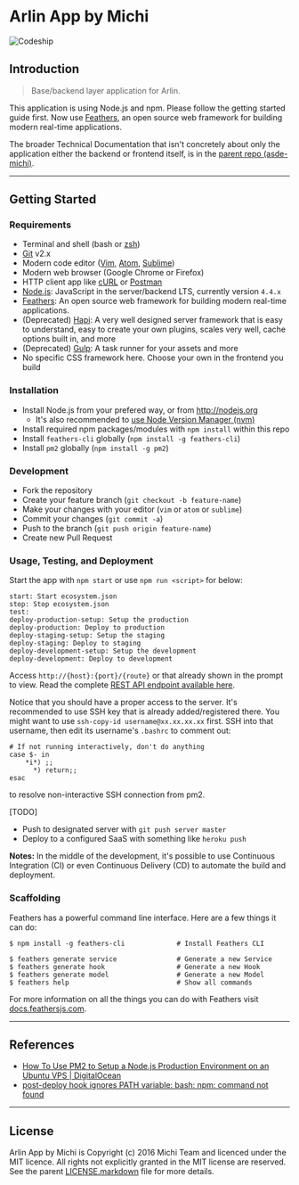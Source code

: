 Arlin App by Michi
==================

![Codeship](https://codeship.com/projects/df0cfa80-db2a-0133-f49f-561c728b2028/status?branch=master)

Introduction
------------

> Base/backend layer application for Arlin.

This application is using Node.js and npm. Please follow the getting started guide first. Now use [Feathers](http://feathersjs.com), an open source web framework for building modern real-time applications.

The broader Technical Documentation that isn't concretely about only the application either the backend or frontend itself, is in the [parent repo (asde-michi)](https://github.com/gunadarma-academy/asde-michi#technical-documentation).

*  *  *  *  *  *  *  *  *  *  *  *  *  *  *  *  *  *  *  *

Getting Started
---------------

### Requirements

+ Terminal and shell (bash or [zsh](http://www.zsh.org))
+ [Git](http://git-scm.com) v2.x
+ Modern code editor ([Vim](http://vim.org), [Atom](https://atom.io), [Sublime](https://sublimetext.com))
+ Modern web browser (Google Chrome or Firefox)
+ HTTP client app like [cURL](https://curl.haxx.se) or [Postman](https://getpostman.com)
+ [Node.js](http://nodejs.org): JavaScript in the server/backend LTS, currently version `4.4.x`
+ [Feathers](http://feathersjs.com): An open source web framework for building modern real-time applications.
+ (Deprecated) [Hapi](http://hapijs.com): A very well designed server framework that is easy to understand, easy to create your own plugins, scales very well, cache options built in, and more
+ (Deprecated) [Gulp](http://gulpjs.com): A task runner for your assets and more
+ No specific CSS framework here. Choose your own in the frontend you build

### Installation

+ Install Node.js from your prefered way, or from <http://nodejs.org>
  + It's also recommended to [use Node Version Manager (nvm)](https://github.com/creationix/nvm)
+ Install required npm packages/modules with `npm install` within this repo
+ Install `feathers-cli` globally (`npm install -g feathers-cli`)
+ Install `pm2` globally (`npm install -g pm2`)

### Development

+ Fork the repository
+ Create your feature branch (`git checkout -b feature-name`)
+ Make your changes with your editor (`vim` or `atom` or `sublime`)
+ Commit your changes (`git commit -a`)
+ Push to the branch (`git push origin feature-name`)
+ Create new Pull Request

### Usage, Testing, and Deployment

Start the app with `npm start` or use `npm run <script>` for below:

```
start: Start ecosystem.json
stop: Stop ecosystem.json
test:
deploy-production-setup: Setup the production
deploy-production: Deploy to production
deploy-staging-setup: Setup the staging
deploy-staging: Deploy to staging
deploy-development-setup: Setup the development
deploy-development: Deploy to development
```

Access `http://{host}:{port}/{route}` or that already shown in the prompt to view. Read the complete [REST API endpoint available here](API.markdown).

Notice that you should have a proper access to the server. It's recommended to use SSH key that is already added/registered there. You might want to use `ssh-copy-id username@xx.xx.xx.xx` first. SSH into that username, then edit its username's `.bashrc` to comment out:
```
# If not running interactively, don't do anything
case $- in
    *i*) ;;
      *) return;;
esac
```
to resolve non-interactive SSH connection from pm2.

[TODO]

+ Push to designated server with `git push server master`
+ Deploy to a configured SaaS with something like `heroku push`

**Notes:** In the middle of the development, it's possible to use Continuous Integration (CI) or even Continuous Delivery (CD) to automate the build and deployment.

### Scaffolding

Feathers has a powerful command line interface. Here are a few things it can do:

```
$ npm install -g feathers-cli             # Install Feathers CLI

$ feathers generate service               # Generate a new Service
$ feathers generate hook                  # Generate a new Hook
$ feathers generate model                 # Generate a new Model
$ feathers help                           # Show all commands
```

For more information on all the things you can do with Feathers visit [docs.feathersjs.com](http://docs.feathersjs.com).

*  *  *  *  *  *  *  *  *  *  *  *  *  *  *  *  *  *  *  *

References
----------

+ [How To Use PM2 to Setup a Node.js Production Environment on an Ubuntu VPS | DigitalOcean](https://www.digitalocean.com/community/tutorials/how-to-use-pm2-to-setup-a-node-js-production-environment-on-an-ubuntu-vps)
+ [post-deploy hook ignores PATH variable: bash: npm: command not found](https://github.com/Unitech/pm2-deploy/issues/41)

*  *  *  *  *  *  *  *  *  *  *  *  *  *  *  *  *  *  *  *

License
-------

Arlin App by Michi is Copyright (c) 2016 Michi Team and licenced under the MIT licence. All rights not explicitly granted in the MIT license are reserved. See the parent [LICENSE.markdown](https://github.com/gunadarma-academy/asde-michi/blob/master/LICENSE.markdown) file for more details.
